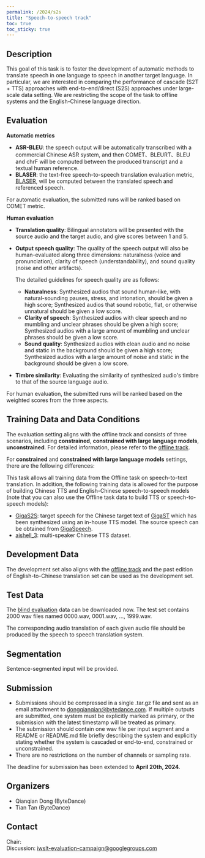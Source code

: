 ```yaml
---
permalink: /2024/s2s
title: "Speech-to-speech track"
toc: true
toc_sticky: true
---
```


<!--
Markdown notes: comments can be formed as in this example;
bulleted lines start with a - ;
if you want to have a line break either put a blank line in between the text or leave two spaces at the end of the line
-->

## Description

This goal of this task is to foster the development of automatic methods to translate speech in one language to speech in another target language. In particular, we are interested in comparing the performance of cascade (S2T + TTS) approaches with end-to-end/direct (S2S) approaches under large-scale data setting. We are restricting the scope of the task to offline systems and the English-Chinese language direction.

<!-- Description the task, the languages, and the type of data -->

## Evaluation

**Automatic metrics**
- **ASR-BLEU**: the speech output will be automatically transcribed with a commercial Chinese ASR system, and then COMET、BLEURT、BLEU and chrF will be computed between the produced transcript and a textual human reference. 
- **BLASER**: the text-free speech-to-speech translation evaluation metric,  [BLASER](https://github.com/facebookresearch/stopes/tree/main/stopes/eval/blaser), will be computed between the translated speech and referenced speech. 

For automatic evaluation, the submitted runs will be ranked based on COMET metric.

**Human evaluation**
- **Translation quality**: Bilingual annotators will be presented with the source audio and the target audio, and give scores between 1 and 5.
- **Output speech quality**: The quality of the speech output will also be human-evaluated along three dimensions: naturalness (voice and pronunciation), clarity of speech (understandability), and sound quality (noise and other artifacts). 

  The detailed guidelines for speech quality are as follows:    
    - **Naturalness**: Synthesized audios that sound human-like, with natural-sounding pauses, stress, and intonation, should be given a high score; Synthesized audios that sound robotic, flat, or otherwise unnatural should be given a low score.
    - **Clarity of speech**: Synthesized audios with clear speech and no mumbling and unclear phrases should be given a high score; Synthesized audios with a large amount of mumbling and unclear phrases should be given a low score.
    - **Sound quality**: Synthesized audios with clean audio and no noise and static in the background should be given a high score; Synthesized audios with a large amount of noise and static in the background should be given a low score.

- **Timbre similarity**: Evaluating the similarity of synthesized audio's timbre to that of the source language audio.

For human evaluation, the submitted runs will be ranked based on the weighted scores from the three aspects.

<!-- Description of metrics used for evaluation, what the official ranking is based on, links to evaluation scripts -->

## Training Data and Data Conditions

The evaluation setting aligns with the offline track and consists of three scenarios, including **constrained**, **constrained with large language models**, **unconstrained**. For detailed information, please refer to the [offline track](https://iwslt.org/2024/offline).

For **constrained** and **constrained with large language models** settings, there are the following differences: 

This task allows all training data from the Offline task on speech-to-text translation. In addition, the following training data is allowed for the purpose of building Chinese TTS and English-Chinese speech-to-speech models (note that you can also use the Offline task data to build TTS or speech-to-speech models):
- [GigaS2S](https://github.com/SpeechTranslation/GigaS2S): target speech for the Chinese target text of [GigaST](https://arxiv.org/abs/2204.03939) which has been synthesized using an in-house TTS model.  The source speech can be obtained from [GigaSpeech](https://arxiv.org/abs/2106.06909).
- [aishell_3](https://www.aishelltech.com/aishell_3): multi-speaker Chinese TTS dataset.

## Development Data

The development set also aligns with the [offline track](https://iwslt.org/2024/offline#past-editions-development-data) and the past edition of English-to-Chinese translation set can be used as the development set. 

## Test Data
The [blind evaluation](https://drive.google.com/file/d/14i4gQwfxoskzLR_STDtqyj7z-vO6xBoU/view?usp=sharing) data can be downloaded now. The test set contains 2000 wav files named 0000.wav, 0001.wav, ..., 1999.wav. 

The corresponding audio translation of each given audio file should be produced by the speech to speech translation system.

## Segmentation

Sentence-segmented input will be provided.


## Submission

- Submissions should be compressed in a single .tar.gz file and sent as an email attachment to dongqianqian@bytedance.com. If multiple outputs are submitted, one system must be explicitly marked as primary, or the submission with the latest timestamp will be treated as primary. 
- The submission should contain one wav file per input segment and a README or README.md file briefly describing the system and explicitly stating whether the system is cascaded or end-to-end, constrained or unconstrained. 
- There are no restrictions on the number of channels or sampling rate. 

The deadline for submission has been extended to **April 20th, 2024**.

<!-- Description of expected submission format and submission instructions -->


## Organizers

<!-- List of organizers' names and affiliations -->
- Qianqian Dong (ByteDance)
- Tian Tan (ByteDance)


## Contact

<!-- Add chair(s) and their contact info, as well as standard google group -->
Chair:   
Discussion: <iwslt-evaluation-campaign@googlegroups.com>